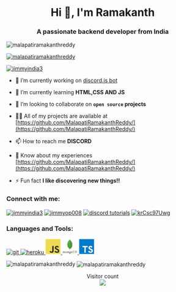 <h1 align="center">Hi 👋, I'm Ramakanth</h1>
<h3 align="center">A passionate backend developer from India</h3>

<p align="left"> <img src="https://komarev.com/ghpvc/?username=malapatiramakanthreddy&label=Profile%20views&color=0e75b6&style=flat" alt="malapatiramakanthreddy" /> </p>

<p align="left"> <a href="https://github.com/ryo-ma/github-profile-trophy"><img src="https://github-profile-trophy.vercel.app/?username=malapatiramakanthreddy" alt="malapatiramakanthreddy" /></a> </p>

<p align="left"> <a href="https://twitter.com/jimmyindia3" target="blank"><img src="https://img.shields.io/twitter/follow/jimmyindia3?logo=twitter&style=for-the-badge" alt="jimmyindia3" /></a> </p>

- 🔭 I’m currently working on [discord.js bot](https://www.iconicbot.tk/)

- 🌱 I’m currently learning **HTML,CSS AND JS**

- 👯 I’m looking to collaborate on **`open source` projects**

- 👨‍💻 All of my projects are available at [https://github.com/MalapatiRamakanthReddy/](https://github.com/MalapatiRamakanthReddy/)

- 📫 How to reach me **DISCORD**

- 📄 Know about my experiences [https://github.com/MalapatiRamakanthReddy/](https://github.com/MalapatiRamakanthReddy/)

- ⚡ Fun fact **I like discovering new things!!**

<h3 align="left">Connect with me:</h3>
<p align="left">
<a href="https://twitter.com/jimmyindia3" target="blank"><img align="center" src="https://raw.githubusercontent.com/rahuldkjain/github-profile-readme-generator/master/src/images/icons/Social/twitter.svg" alt="jimmyindia3" height="30" width="40" /></a>
<a href="https://instagram.com/jimmyop008" target="blank"><img align="center" src="https://raw.githubusercontent.com/rahuldkjain/github-profile-readme-generator/master/src/images/icons/Social/instagram.svg" alt="jimmyop008" height="30" width="40" /></a>
<a href="https://www.youtube.com/c/discord tutorials" target="blank"><img align="center" src="https://raw.githubusercontent.com/rahuldkjain/github-profile-readme-generator/master/src/images/icons/Social/youtube.svg" alt="discord tutorials" height="30" width="40" /></a>
<a href="https://discord.gg/krCsc97Uwg" target="blank"><img align="center" src="https://raw.githubusercontent.com/rahuldkjain/github-profile-readme-generator/master/src/images/icons/Social/discord.svg" alt="krCsc97Uwg" height="30" width="40" /></a>
</p>

<h3 align="left">Languages and Tools:</h3>
<p align="left"> <a href="https://git-scm.com/" target="_blank"> <img src="https://www.vectorlogo.zone/logos/git-scm/git-scm-icon.svg" alt="git" width="40" height="40"/> </a> <a href="https://heroku.com" target="_blank"> <img src="https://www.vectorlogo.zone/logos/heroku/heroku-icon.svg" alt="heroku" width="40" height="40"/> </a> <a href="https://developer.mozilla.org/en-US/docs/Web/JavaScript" target="_blank"> <img src="https://raw.githubusercontent.com/devicons/devicon/master/icons/javascript/javascript-original.svg" alt="javascript" width="40" height="40"/> </a> <a href="https://www.mongodb.com/" target="_blank"> <img src="https://raw.githubusercontent.com/devicons/devicon/master/icons/mongodb/mongodb-original-wordmark.svg" alt="mongodb" width="40" height="40"/> </a> <a href="https://www.typescriptlang.org/" target="_blank"> <img src="https://raw.githubusercontent.com/devicons/devicon/master/icons/typescript/typescript-original.svg" alt="typescript" width="40" height="40"/> </a> </p>

<p><img align="left" src="https://github-readme-stats.vercel.app/api/top-langs?username=malapatiramakanthreddy&show_icons=true&locale=en&layout=compact" alt="malapatiramakanthreddy" /></p>

<p>&nbsp;<img align="center" src="https://github-readme-stats.vercel.app/api?username=malapatiramakanthreddy&show_icons=true&locale=en" alt="malapatiramakanthreddy" /></p>

<p align="center"> 
  Visitor count<br>
  <img src="https://profile-counter.glitch.me/MalapatiRamakanthReddy/count.svg" />
</p>
